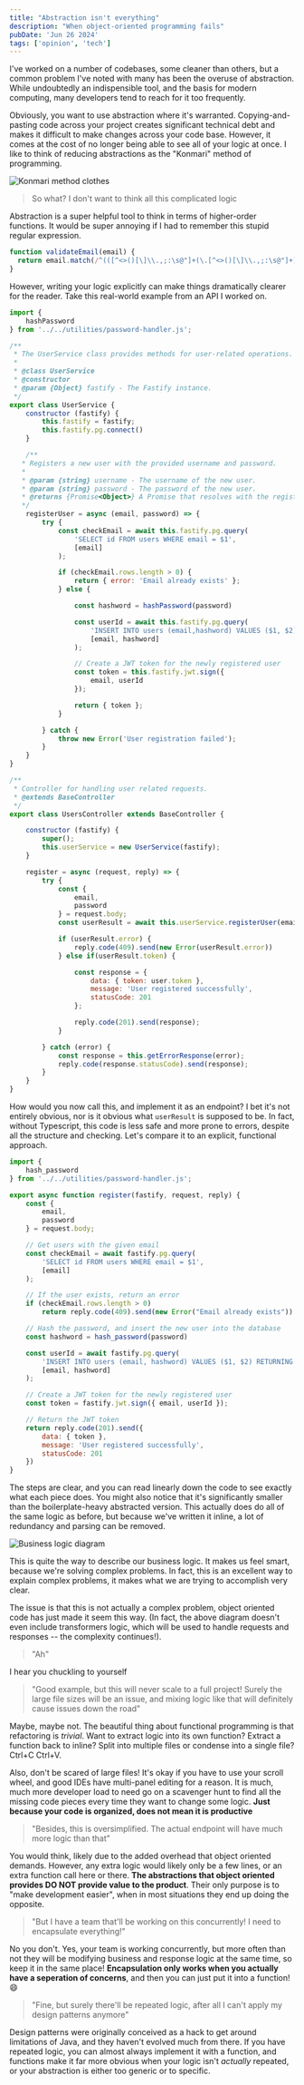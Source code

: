 ```yaml
---
title: "Abstraction isn't everything"
description: "When object-oriented programming fails"
pubDate: 'Jun 26 2024'
tags: ['opinion', 'tech']
---
```


I've worked on a number of codebases, some cleaner than others, but a common problem I've noted with many has been the overuse of abstraction. While undoubtedly an indispensible tool, and the basis for modern computing, many developers tend to reach for it too frequently.

Obviously, you want to use abstraction where it's warranted. Copying-and-pasting code across your project creates significant technical debt and makes it difficult to make changes across your code base. However, it comes at the cost of no longer being able to see all of your logic at once. I like to think of reducing abstractions as the "Konmari" method of programming.

![Konmari method clothes](https://tidycasa.com/wp-content/uploads/2015/07/Getting-started-with-the-KonMari-Method.jpg)

> So what? I don't want to think all this complicated logic

Abstraction is a super helpful tool to think in terms of higher-order functions. It would be super annoying if I had to remember this stupid regular expression.

```js
function validateEmail(email) {
  return email.match(/^(([^<>()[\]\\.,;:\s@"]+(\.[^<>()[\]\\.,;:\s@"]+)*)|.(".+"))@((\[[0-9]{1,3}\.[0-9]{1,3}\.[0-9]{1,3}\.[0-9]{1,3}\])|(([a-zA-Z\-0-9]+\.)+[a-zA-Z]{2,}))$/i);
}
```

However, writing your logic explicitly can make things dramatically clearer for the reader. Take this real-world example from an API I worked on.

```js
import {
    hashPassword
} from '../../utilities/password-handler.js';

/**
 * The UserService class provides methods for user-related operations.
 *
 * @class UserService
 * @constructor
 * @param {Object} fastify - The Fastify instance.
 */
export class UserService {
    constructor (fastify) {
        this.fastify = fastify;
        this.fastify.pg.connect()
    }

    /**
   * Registers a new user with the provided username and password.
   *
   * @param {string} username - The username of the new user.
   * @param {string} password - The password of the new user.
   * @returns {Promise<Object>} A Promise that resolves with the registered user data.
   */
    registerUser = async (email, password) => {
        try {
            const checkEmail = await this.fastify.pg.query(
                'SELECT id FROM users WHERE email = $1',
                [email]
            );

            if (checkEmail.rows.length > 0) {
                return { error: 'Email already exists' };
            } else {

                const hashword = hashPassword(password)

                const userId = await this.fastify.pg.query(
                    'INSERT INTO users (email,hashword) VALUES ($1, $2) RETURNING id',
                    [email, hashword]
                );

                // Create a JWT token for the newly registered user
                const token = this.fastify.jwt.sign({
                    email, userId
                });

                return { token };
            }

        } catch {
            throw new Error('User registration failed');
        }
    }
}

/**
 * Controller for handling user related requests.
 * @extends BaseController
 */
export class UsersController extends BaseController {

    constructor (fastify) {
        super();
        this.userService = new UserService(fastify);
    }

    register = async (request, reply) => {
        try {
            const {
                email,
                password
            } = request.body;
            const userResult = await this.userService.registerUser(email, password);

            if (userResult.error) {
                reply.code(409).send(new Error(userResult.error))
            } else if(userResult.token) {

                const response = {
                    data: { token: user.token },
                    message: 'User registered successfully',
                    statusCode: 201
                };

                reply.code(201).send(response);
            }

        } catch (error) {
            const response = this.getErrorResponse(error);
            reply.code(response.statusCode).send(response);
        }
    }
}
```

How would you now call this, and implement it as an endpoint? I bet it's not entirely obvious, nor is it obvious what `userResult` is supposed to be. In fact, without Typescript, this code is less safe and more prone to errors, despite all the structure and checking. Let's compare it to an explicit, functional approach.

```js
import {
    hash_password
} from '../../utilities/password-handler.js';

export async function register(fastify, request, reply) {
    const {
        email,
        password
    } = request.body;

    // Get users with the given email
    const checkEmail = await fastify.pg.query(
        'SELECT id FROM users WHERE email = $1',
        [email]
    );

    // If the user exists, return an error
    if (checkEmail.rows.length > 0)
        return reply.code(409).send(new Error("Email already exists"))

    // Hash the password, and insert the new user into the database
    const hashword = hash_password(password)

    const userId = await fastify.pg.query(
        'INSERT INTO users (email, hashword) VALUES ($1, $2) RETURNING id',
        [email, hashword]
    );

    // Create a JWT token for the newly registered user
    const token = fastify.jwt.sign({ email, userId });

    // Return the JWT token
    return reply.code(201).send({
        data: { token },
        message: 'User registered successfully',
        statusCode: 201
    })
}
```

The steps are clear, and you can read linearly down the code to see exactly what each piece does. You might also notice that it's significantly smaller than the boilerplate-heavy abstracted version. This actually does do all of the same logic as before, but because we've written it inline, a lot of redundancy and parsing can be removed. 

![Business logic diagram](https://user-images.githubusercontent.com/84288806/281155295-0afe5c1d-97fe-4e47-92b2-17fa83d15cbe.png)

This is quite the way to describe our business logic. It makes us feel smart, because we're solving complex problems. In fact, this is an excellent way to explain complex problems, it makes what we are trying to accomplish very clear.

The issue is that this is not actually a complex problem, object oriented code has just made it seem this way. (In fact, the above diagram doesn't even include transformers logic, which will be used to handle requests and responses -- the complexity continues!).

> "Ah" 

I hear you chuckling to yourself 

> "Good example, but this will never scale to a full project! Surely the large file sizes will be an issue, and mixing logic like that will definitely cause issues down the road"

Maybe, maybe not. The beautiful thing about functional programming is that refactoring is *trivial*. Want to extract logic into its own function? Extract a function back to inline? Split into multiple files or condense into a single file? Ctrl+C Ctrl+V.

Also, don't be scared of large files! It's okay if you have to use your scroll wheel, and good IDEs have multi-panel editing for a reason. It is much, much more developer load to need go on a scavenger hunt to find all the missing code pieces every time they want to change some logic. **Just because your code is organized, does not mean it is productive**

> "Besides, this is oversimplified. The actual endpoint will have much more logic than that"

You would think, likely due to the added overhead that object oriented demands. However, any extra logic would likely only be a few lines, or an extra function call here or there. **The abstractions that object oriented provides DO NOT provide value to the product**. Their only purpose is to "make development easier", when in most situations they end up doing the opposite.

> "But I have a team that'll be working on this concurrently! I need to encapsulate everything!"

No you don't. Yes, your team is working concurrently, but more often than not they will be modifying business and response logic at the same time, so keep it in the same place! **Encapsulation only works when you actually have a seperation of concerns**, and then you can just put it into a function! :smile:

> "Fine, but surely there'll be repeated logic, after all I can't apply my design patterns anymore"

Design patterns were originally conceived as a hack to get around limitations of Java, and they haven't evolved much from there. If you have repeated logic, you can almost always implement it with a function, and functions make it far more obvious when your logic isn't *actually* repeated, or your abstraction is either too generic or to specific. 
